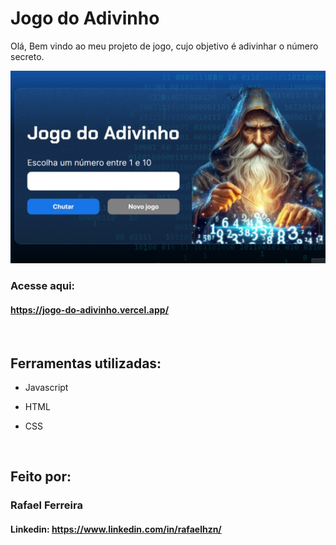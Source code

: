 # Jogo do Adivinho

Olá, Bem vindo ao meu projeto de jogo, cujo objetivo é adivinhar o número secreto.

![image](https://github.com/RafaelHzn/jogo-do-adivinho/blob/main/img/Jogo%20do%20Adivinho.jpg)

### Acesse aqui:
#### https://jogo-do-adivinho.vercel.app/

<br> 

## Ferramentas utilizadas:

* Javascript
  
* HTML

* CSS

<br>

## Feito por:

### Rafael Ferreira
#### Linkedin: https://www.linkedin.com/in/rafaelhzn/
